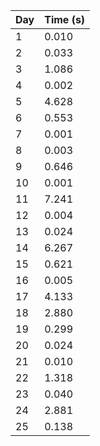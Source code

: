| Day | Time (s) |
|-----|----------|
| 1   | 0.010    |
| 2   | 0.033    |
| 3   | 1.086    |
| 4   | 0.002    |
| 5   | 4.628    |
| 6   | 0.553    |
| 7   | 0.001    |
| 8   | 0.003    |
| 9   | 0.646    |
| 10  | 0.001    |
| 11  | 7.241    |
| 12  | 0.004    |
| 13  | 0.024    |
| 14  | 6.267    |
| 15  | 0.621    |
| 16  | 0.005    |
| 17  | 4.133    |
| 18  | 2.880    |
| 19  | 0.299    |
| 20  | 0.024    |
| 21  | 0.010    |
| 22  | 1.318    |
| 23  | 0.040    |
| 24  | 2.881    |
| 25  | 0.138    |